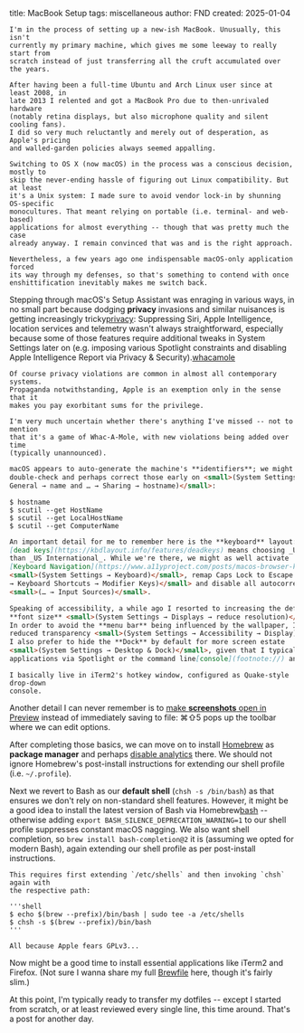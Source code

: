 title: MacBook Setup
tags: miscellaneous
author: FND
created: 2025-01-04

```intro
I'm in the process of setting up a new-ish MacBook. Unusually, this isn't
currently my primary machine, which gives me some leeway to really start from
scratch instead of just transferring all the cruft accumulated over the years.
```

```aside
After having been a full-time Ubuntu and Arch Linux user since at least 2008, in
late 2013 I relented and got a MacBook Pro due to then-unrivaled hardware
(notably retina displays, but also microphone quality and silent cooling fans).
I did so very much reluctantly and merely out of desperation, as Apple's pricing
and walled-garden policies always seemed appalling.

Switching to OS X (now macOS) in the process was a conscious decision, mostly to
skip the never-ending hassle of figuring out Linux compatibility. But at least
it's a Unix system: I made sure to avoid vendor lock-in by shunning OS-specific
monocultures. That meant relying on portable (i.e. terminal- and web-based)
applications for almost everything -- though that was pretty much the case
already anyway. I remain convinced that was and is the right approach.

Nevertheless, a few years ago one indispensable macOS-only application forced
its way through my defenses, so that's something to contend with once
enshittification inevitably makes me switch back.
```

Stepping through macOS's Setup Assistant was enraging in various ways, in no
small part because dodging **privacy** invasions and similar nuisances is
getting increasingly tricky[privacy](footnote://): Suppressing Siri, Apple
Intelligence, location services and telemetry wasn't always straightforward,
especially because some of those features require additional tweaks in System
Settings later on (e.g. imposing various Spotlight constraints and disabling
Apple Intelligence Report via Privacy & Security).[whacamole](footnote://)

```footnote privacy
Of course privacy violations are common in almost all contemporary systems.
Propaganda notwithstanding, Apple is an exemption only in the sense that it
makes you pay exorbitant sums for the privilege.
```

```footnote whacamole
I'm very much uncertain whether there's anything I've missed -- not to mention
that it's a game of Whac-A-Mole, with new violations being added over time
(typically unannounced).
```

```markdown allowHTML
macOS appears to auto-generate the machine's **identifiers**; we might want to
double-check and perhaps correct those early on <small>(System Settings →
General → name and … → Sharing → hostname)</small>:
```

```shell
$ hostname
$ scutil --get HostName
$ scutil --get LocalHostName
$ scutil --get ComputerName
```

```markdown allowHTML
An important detail for me to remember here is the **keyboard** layout: Avoiding
[dead keys](https://kbdlayout.info/features/deadkeys) means choosing _US_ rather
than _US International_. While we're there, we might as well activate
[Keyboard Navigation](https://www.a11yproject.com/posts/macos-browser-keyboard-navigation/)
<small>(System Settings → Keyboard)</small>, remap Caps Lock to Escape <small>(…
→ Keyboard Shortcuts → Modifier Keys)</small> and disable all autocorrections
<small>(… → Input Sources)</small>.

Speaking of accessibility, a while ago I resorted to increasing the default
**font size** <small>(System Settings → Displays → reduce resolution)</small>.
In order to avoid the **menu bar** being influenced by the wallpaper, I opt for
reduced transparency <small>(System Settings → Accessibility → Display)</small>.
I also prefer to hide the **Dock** by default for more screen estate
<small>(System Settings → Desktop & Dock)</small>, given that I typically launch
applications via Spotlight or the command line[console](footnote://) anyway.
```

```footnote console
I basically live in iTerm2's hotkey window, configured as Quake-style drop-down
console.
```

Another detail I can never remember is to
[make **screenshots** open in Preview](https://www.howtogeek.com/403519/how-to-change-macos-mojaves-default-screenshot-location/)
instead of immediately saving to file: ⌘⇧5 pops up the toolbar where we can
edit options.

After completing those basics, we can move on to install
[Homebrew](https://brew.sh) as **package manager** and perhaps
[disable analytics](https://docs.brew.sh/Analytics) there. We should not ignore
Homebrew's post-install instructions for extending our shell profile (i.e.
`~/.profile`).

Next we revert to Bash as our **default shell** (`chsh -s /bin/bash`) as that
ensures we don't rely on non-standard shell features. However, it might be a
good idea to install the latest version of Bash via Homebrew[bash](footnote://) --
otherwise adding `export BASH_SILENCE_DEPRECATION_WARNING=1` to our shell
profile suppresses constant macOS nagging. We also want shell completion, so
`brew install bash-completion@2` it is (assuming we opted for modern Bash),
again extending our shell profile as per post-install instructions.

```footnote bash
This requires first extending `/etc/shells` and then invoking `chsh` again with
the respective path:

'''shell
$ echo $(brew --prefix)/bin/bash | sudo tee -a /etc/shells
$ chsh -s $(brew --prefix)/bin/bash
'''

All because Apple fears GPLv3...
```

Now might be a good time to install essential applications like iTerm2 and
Firefox. (Not sure I wanna share my full
[Brewfile](https://gist.github.com/ChristopherA/a579274536aab36ea9966f301ff14f3f)
here, though it's fairly slim.)

At this point, I'm typically ready to transfer my dotfiles -- except I started
from scratch, or at least reviewed every single line, this time around. That's a
post for another day.
